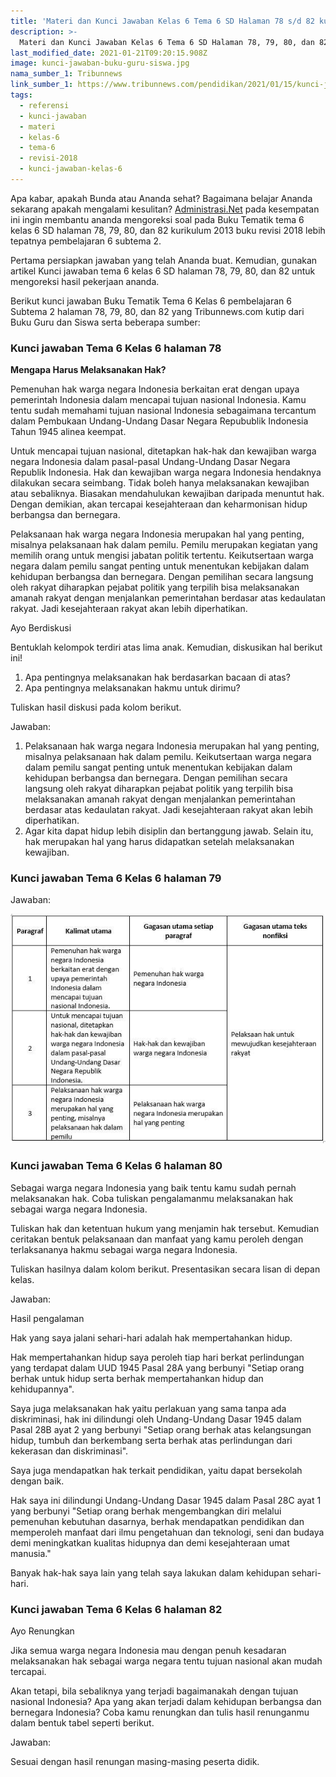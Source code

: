 ```yaml
---
title: 'Materi dan Kunci Jawaban Kelas 6 Tema 6 SD Halaman 78 s/d 82 kurikulum 2013 revisi 2018'
description: >-
  Materi dan Kunci Jawaban Kelas 6 Tema 6 SD Halaman 78, 79, 80, dan 82 kurikulum 2013 buku revisi 2018 lebih tepatnya pembelajaran 6 subtema 2.
last_modified_date: 2021-01-21T09:20:15.908Z
image: kunci-jawaban-buku-guru-siswa.jpg
nama_sumber_1: Tribunnews
link_sumber_1: https://www.tribunnews.com/pendidikan/2021/01/15/kunci-jawaban-tema-6-kelas-6-sd-halaman-78-79-80-82-buku-tematik-pembelajaran-6-subtema-2?page=all
tags:
  - referensi
  - kunci-jawaban
  - materi
  - kelas-6
  - tema-6
  - revisi-2018
  - kunci-jawaban-kelas-6
---
```


Apa kabar, apakah Bunda atau Ananda sehat? Bagaimana belajar Ananda sekarang apakah mengalami kesulitan? [Administrasi.Net](https://administrasi.net "Administrasi.Net") pada kesempatan ini ingin membantu ananda mengoreksi soal pada Buku Tematik tema 6 kelas 6 SD halaman 78, 79, 80, dan 82 kurikulum 2013 buku revisi 2018 lebih tepatnya pembelajaran 6 subtema 2.

Pertama persiapkan jawaban yang telah Ananda buat. Kemudian, gunakan artikel Kunci jawaban tema 6 kelas 6 SD halaman 78, 79, 80, dan 82 untuk mengoreksi hasil pekerjaan ananda.

Berikut kunci jawaban Buku Tematik Tema 6 Kelas 6 pembelajaran 6 Subtema 2 halaman 78, 79, 80, dan 82 yang Tribunnews.com kutip dari Buku Guru dan Siswa serta beberapa sumber:

### Kunci jawaban Tema 6 Kelas 6 halaman 78

**Mengapa Harus Melaksanakan Hak?**

Pemenuhan hak warga negara Indonesia berkaitan erat dengan upaya pemerintah Indonesia dalam mencapai tujuan nasional Indonesia. Kamu tentu sudah memahami tujuan nasional Indonesia sebagaimana tercantum dalam Pembukaan Undang-Undang Dasar Negara Repubublik Indonesia Tahun 1945 alinea keempat.

Untuk mencapai tujuan nasional, ditetapkan hak-hak dan kewajiban warga negara Indonesia dalam pasal-pasal Undang-Undang Dasar Negara Republik Indonesia. Hak dan kewajiban warga negara Indonesia hendaknya dilakukan secara seimbang. Tidak boleh hanya melaksanakan kewajiban atau sebaliknya. Biasakan mendahulukan kewajiban daripada menuntut hak. Dengan demikian, akan tercapai kesejahteraan dan keharmonisan hidup berbangsa dan bernegara.

Pelaksanaan hak warga negara Indonesia merupakan hal yang penting, misalnya pelaksanaan hak dalam pemilu. Pemilu merupakan kegiatan yang memilih orang untuk mengisi jabatan politik tertentu. Keikutsertaan warga negara dalam pemilu sangat penting untuk menentukan kebijakan dalam kehidupan berbangsa dan bernegara. Dengan pemilihan secara langsung oleh rakyat diharapkan pejabat politik yang terpilih bisa melaksanakan amanah rakyat dengan menjalankan pemerintahan berdasar atas kedaulatan rakyat. Jadi kesejahteraan rakyat akan lebih diperhatikan.

Ayo Berdiskusi

Bentuklah kelompok terdiri atas lima anak. Kemudian, diskusikan hal berikut ini!

1. Apa pentingnya melaksanakan hak berdasarkan bacaan di atas?
2. Apa pentingnya melaksanakan hakmu untuk dirimu?

Tuliskan hasil diskusi pada kolom berikut.

Jawaban:

1. 	Pelaksanaan hak warga negara Indonesia merupakan hal yang penting, misalnya pelaksanaan hak dalam pemilu.
	Keikutsertaan warga negara dalam pemilu sangat penting untuk menentukan kebijakan dalam kehidupan berbangsa dan bernegara.
	Dengan pemilihan secara langsung oleh rakyat diharapkan pejabat politik yang terpilih bisa melaksanakan amanah rakyat dengan menjalankan pemerintahan berdasar atas kedaulatan rakyat.
	Jadi kesejahteraan rakyat akan lebih diperhatikan.
2. 	Agar kita dapat hidup lebih disiplin dan bertanggung jawab.
	Selain itu, hak merupakan hal yang harus didapatkan setelah melaksanakan kewajiban.

### Kunci jawaban Tema 6 Kelas 6 halaman 79

Jawaban:

![Kunci jawaban Tema 6 Kelas 6 halaman 79](/img/kunci-jawaban-tema-6-kelas-6-halaman-79.jpg "Kunci jawaban Tema 6 Kelas 6 halaman 79")

### Kunci jawaban Tema 6 Kelas 6 halaman 80

Sebagai warga negara Indonesia yang baik tentu kamu sudah pernah melaksanakan hak. Coba tuliskan pengalamanmu melaksanakan hak sebagai warga negara Indonesia.

Tuliskan hak dan ketentuan hukum yang menjamin hak tersebut. Kemudian ceritakan bentuk pelaksanaan dan manfaat yang kamu peroleh dengan terlaksananya hakmu sebagai warga negara Indonesia.

Tuliskan hasilnya dalam kolom berikut. Presentasikan secara lisan di depan kelas.

Jawaban:

Hasil pengalaman

Hak yang saya jalani sehari-hari adalah hak mempertahankan hidup.

Hak mempertahankan hidup saya peroleh tiap hari berkat perlindungan yang terdapat dalam UUD 1945 Pasal 28A yang berbunyi "Setiap orang berhak untuk hidup serta berhak mempertahankan hidup dan kehidupannya".

Saya juga melaksanakan hak yaitu perlakuan yang sama tanpa ada diskriminasi, hak ini dilindungi oleh Undang-Undang Dasar 1945 dalam Pasal 28B ayat 2 yang berbunyi "Setiap orang berhak atas kelangsungan hidup, tumbuh dan berkembang serta berhak atas perlindungan dari kekerasan dan diskriminasi".

Saya juga mendapatkan hak terkait pendidikan, yaitu dapat bersekolah dengan baik.

Hak saya ini dilindungi Undang-Undang Dasar 1945 dalam Pasal 28C ayat 1 yang berbunyi "Setiap orang berhak mengembangkan diri melalui pemenuhan kebutuhan dasarnya, berhak mendapatkan pendidikan dan memperoleh manfaat dari ilmu pengetahuan dan teknologi, seni dan budaya demi meningkatkan kualitas hidupnya dan demi kesejahteraan umat manusia."

Banyak hak-hak saya lain yang telah saya lakukan dalam kehidupan sehari-hari.

### Kunci jawaban Tema 6 Kelas 6 halaman 82

Ayo Renungkan

Jika semua warga negara Indonesia mau dengan penuh kesadaran melaksanakan hak sebagai warga negara tentu tujuan nasional akan mudah tercapai.

Akan tetapi, bila sebaliknya yang terjadi bagaimanakah dengan tujuan nasional Indonesia? Apa yang akan terjadi dalam kehidupan berbangsa dan bernegara Indonesia? Coba kamu renungkan dan tulis hasil renunganmu dalam bentuk tabel seperti berikut.

Jawaban:

Sesuai dengan hasil renungan masing-masing peserta didik.